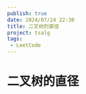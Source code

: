 ```yaml
---
publish: true
date: 2024/07/24 22:30
title: 二叉树的直径
project: tsalg
tags:
 - LeetCode
---
```


# 二叉树的直径
